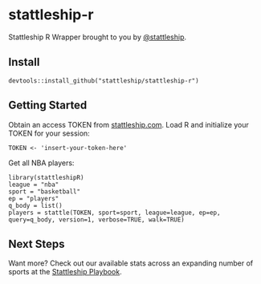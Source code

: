 # stattleship-r

Stattleship R Wrapper brought to you by [@stattleship](https://twitter.com/stattleship).

## Install
`devtools::install_github("stattleship/stattleship-r")`

## Getting Started
Obtain an access TOKEN from [stattleship.com](www.stattleship.com). Load R and initialize your TOKEN for your session:

`TOKEN <- 'insert-your-token-here'`

Get all NBA players:

```
library(stattleshipR)
league = "nba"
sport = "basketball"
ep = "players"
q_body = list()
players = stattle(TOKEN, sport=sport, league=league, ep=ep, query=q_body, version=1, verbose=TRUE, walk=TRUE)
```

## Next Steps
Want more? Check out our available stats across an expanding number of sports at the [Stattleship Playbook](http://playbook.stattleship.com/).
